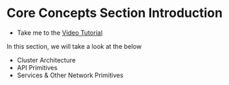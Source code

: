 # Core Concepts Section Introduction

 - Take me to the [Video Tutorial](https://kodekloud.com/courses/539883/lectures/9808147)
 
In this section, we will take a look at the below
- Cluster Architecture  
- API Primitives
- Services & Other Network Primitives

